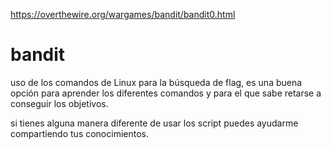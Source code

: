 https://overthewire.org/wargames/bandit/bandit0.html

# bandit    
uso de los comandos de Linux para la búsqueda de flag, es una buena opción para aprender los diferentes comandos y para el que sabe retarse a conseguir los objetivos.


si tienes alguna manera diferente de usar los script puedes ayudarme compartiendo tus conocimientos.
